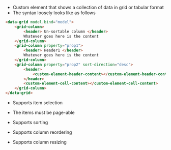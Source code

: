 - Custom element that shows a collection of data in grid or tabular format
- The syntax loosely looks like as follows

```html
<data-grid model.bind="model">
    <grid-column>
        <header> Un-sortable column </header>
        Whatever goes here is the content
    </grid-column>
    <grid-column property="prop1">
        <header> Header1 </header>
        Whatever goes here is the content
    </grid-column>
    <grid-column property="prop2" sort-direction="desc">
        <header>
            <custom-element-header-content></custom-element-header-content>
        </header>
        <custom-element-cell-content></custom-element-cell-content>
    </grid-column>
</data-grid>
```
- Supports item selection
- The items must be page-able
- Supports sorting
- Supports column reordering

- Supports column resizing
